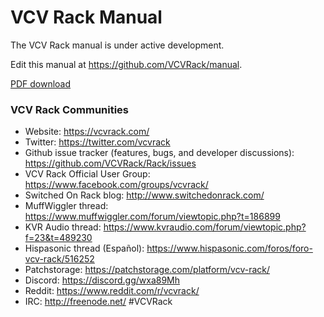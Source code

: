 # VCV Rack Manual

The VCV Rack manual is under active development.

Edit this manual at https://github.com/VCVRack/manual.

[PDF download](VCV-Rack-manual.pdf)


### VCV Rack Communities

- Website: https://vcvrack.com/
- Twitter: https://twitter.com/vcvrack
- Github issue tracker (features, bugs, and developer discussions): https://github.com/VCVRack/Rack/issues
- VCV Rack Official User Group: https://www.facebook.com/groups/vcvrack/
- Switched On Rack blog: http://www.switchedonrack.com/
- MuffWiggler thread: https://www.muffwiggler.com/forum/viewtopic.php?t=186899
- KVR Audio thread: https://www.kvraudio.com/forum/viewtopic.php?f=23&t=489230
- Hispasonic thread (Español): https://www.hispasonic.com/foros/foro-vcv-rack/516252
- Patchstorage: https://patchstorage.com/platform/vcv-rack/
- Discord: https://discord.gg/wxa89Mh
- Reddit: https://www.reddit.com/r/vcvrack/
- IRC: http://freenode.net/ #VCVRack
